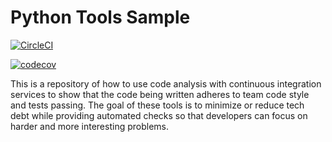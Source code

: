 # Python Tools Sample

[![CircleCI](https://circleci.com/gh/kaeawc/python-tools-sample/tree/master.svg?style=svg)](https://circleci.com/gh/kaeawc/python-tools-sample/tree/master)

[![codecov](https://codecov.io/gh/kaeawc/python-tools-sample/branch/master/graph/badge.svg)](https://codecov.io/gh/kaeawc/python-tools-sample)

This is a repository of how to use code analysis with continuous integration services to show that the code being written adheres to team code style and tests passing. The goal of these tools is to minimize or reduce tech debt while providing automated checks so that developers can focus on harder and more interesting problems.

